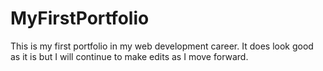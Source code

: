 # MyFirstPortfolio

This is my first portfolio in my web development career. It does look good as it is but I will continue to make edits as I move forward.
